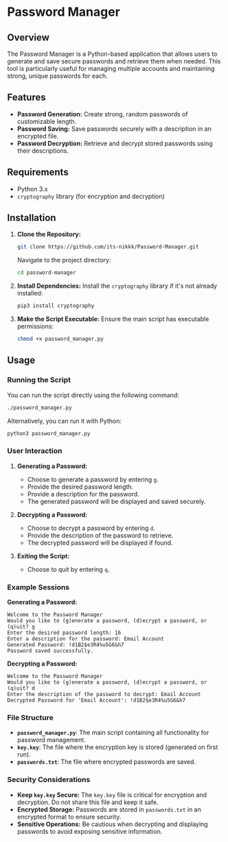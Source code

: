 # Password Manager

## Overview

The Password Manager is a Python-based application that allows users to generate and save secure passwords and retrieve them when needed. This tool is particularly useful for managing multiple accounts and maintaining strong, unique passwords for each.

## Features

- **Password Generation:** Create strong, random passwords of customizable length.
- **Password Saving:** Save passwords securely with a description in an encrypted file.
- **Password Decryption:** Retrieve and decrypt stored passwords using their descriptions.

## Requirements

- Python 3.x
- `cryptography` library (for encryption and decryption)

## Installation

1. **Clone the Repository:**
   ```bash
   git clone https://github.com/its-nikkk/Password-Manager.git
   ```
   Navigate to the project directory:
   ```bash
   cd password-manager
   ```

2. **Install Dependencies:**
   Install the `cryptography` library if it's not already installed:
   ```bash
   pip3 install cryptography
   ```

3. **Make the Script Executable:**
   Ensure the main script has executable permissions:
   ```bash
   chmod +x password_manager.py
   ```

## Usage

### Running the Script

You can run the script directly using the following command:

```bash
./password_manager.py
```

Alternatively, you can run it with Python:

```bash
python3 password_manager.py
```

### User Interaction

1. **Generating a Password:**
   - Choose to generate a password by entering `g`.
   - Provide the desired password length.
   - Provide a description for the password.
   - The generated password will be displayed and saved securely.

2. **Decrypting a Password:**
   - Choose to decrypt a password by entering `d`.
   - Provide the description of the password to retrieve.
   - The decrypted password will be displayed if found.

3. **Exiting the Script:**
   - Choose to quit by entering `q`.

### Example Sessions

**Generating a Password:**

```plaintext
Welcome to the Password Manager
Would you like to (g)enerate a password, (d)ecrypt a password, or (q)uit? g
Enter the desired password length: 16
Enter a description for the password: Email Account
Generated Password: !d1B2$e3R4%u5G6&h7
Password saved successfully.
```

**Decrypting a Password:**

```plaintext
Welcome to the Password Manager
Would you like to (g)enerate a password, (d)ecrypt a password, or (q)uit? d
Enter the description of the password to decrypt: Email Account
Decrypted Password for 'Email Account': !d1B2$e3R4%u5G6&h7
```

### File Structure

- **`password_manager.py`**: The main script containing all functionality for password management.
- **`key.key`**: The file where the encryption key is stored (generated on first run).
- **`passwords.txt`**: The file where encrypted passwords are saved.

### Security Considerations

- **Keep `key.key` Secure:** The `key.key` file is critical for encryption and decryption. Do not share this file and keep it safe.
- **Encrypted Storage:** Passwords are stored in `passwords.txt` in an encrypted format to ensure security.
- **Sensitive Operations:** Be cautious when decrypting and displaying passwords to avoid exposing sensitive information.
